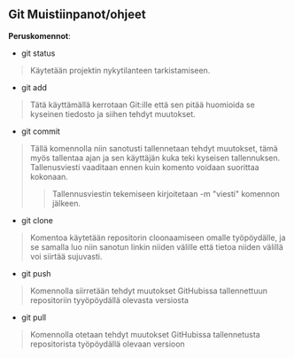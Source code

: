 
## Git Muistiinpanot/ohjeet

**Peruskomennot**:  
- git status
> Käytetään projektin nykytilanteen tarkistamiseen.
- git add
> Tätä käyttämällä kerrotaan Git:ille että sen pitää huomioida se kyseinen tiedosto ja siihen tehdyt muutokset.
- git commit
> Tällä komennolla niin sanotusti tallennetaan tehdyt muutokset, tämä myös tallentaa ajan ja sen käyttäjän kuka teki kyseisen tallennuksen. Tallenusviesti vaaditaan ennen kuin komento voidaan suorittaa kokonaan.
> > Tallennusviestin tekemiseen kirjoitetaan -m "viesti" komennon jälkeen.
- git clone
> Komentoa käytetään repositorin cloonaamiseen omalle työpöydälle, ja se samalla luo niin sanotun linkin niiden välille että tietoa niiden välillä voi siirtää sujuvasti.
- git push
> Komennolla siirretään tehdyt muutokset GitHubissa tallennettuun repositoriin tyyöpöydällä olevasta versiosta
- git pull
> Komennolla otetaan tehdyt muutokset GitHubissa tallennetusta repositorista työpöydällä olevaan versioon

